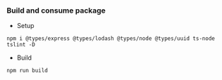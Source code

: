 ### Build and consume package
- Setup
```
npm i @types/express @types/lodash @types/node @types/uuid ts-node tslint -D
```
- Build
```
npm run build
```
